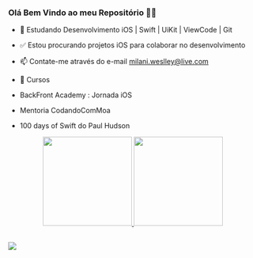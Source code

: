 ### Olá Bem Vindo ao meu Repositório 👊🏻




- 🌱 Estudando Desenvolvimento iOS | Swift | UiKit | ViewCode | Git
- ✅ Estou procurando projetos iOS para colaborar no desenvolvimento
- 📫 Contate-me através do e-mail milani.weslley@live.com





- 📖 Cursos
- BackFront Academy : Jornada iOS
- Mentoria CodandoComMoa
- 100 days of Swift do Paul Hudson




  




<div align="center">
  <a href="https://github.com/wmilani">
  <img height="180em" src="https://github-readme-stats.vercel.app/api?username=wmilani&show_icons=true&theme=dracula&include_all_commits=true&count_private=true"/>
  <img height="180em" src="https://github-readme-stats.vercel.app/api/top-langs/?username=wmilani&layout=compact&langs_count=7&theme=dracula"/>
</div>

  
  ##
 
<div> 
  
  <a href="https://www.linkedin.com/in/weslleymilani/" target="_blank"><img src="https://img.shields.io/badge/-LinkedIn-%230077B5?style=for-the-badge&logo=linkedin&logoColor=white" target="_blank"></a> 
 
  
 
</div>



